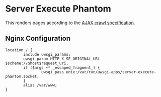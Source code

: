 # Server Execute Phantom

This renders pages according to the [AJAX crawl specification](https://developers.google.com/webmasters/ajax-crawling/).

## Nginx Configuration

    location / {
            include uwsgi_params;
            uwsgi_param HTTP_X_SE_ORIGINAL_URL $scheme://$host$request_uri;
            if ($args ~* _escaped_fragment_) {
                    uwsgi_pass unix:/var/run/uwsgi-apps/server-execute-phantom.socket;
            }
            alias /var/www;
    }
